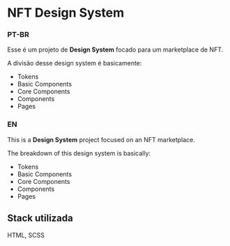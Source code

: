 # NFT Design System

### PT-BR
Esse é um projeto de **Design System** focado para um marketplace de NFT.

A divisão desse design system é basicamente:
- Tokens
- Basic Components
- Core Components
- Components
- Pages

### EN
This is a **Design System** project focused on an NFT marketplace.

The breakdown of this design system is basically:
- Tokens
- Basic Components
- Core Components
- Components
- Pages

## Stack utilizada

HTML, SCSS
